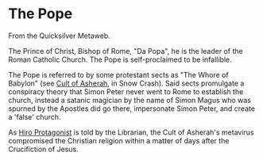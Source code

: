 
# The Pope

From the Quicksilver Metaweb.

The Prince of Christ, Bishop of Rome, "Da Popa", he is the leader of the Roman Catholic Church. The Pope is self-proclaimed to be infallible.

The Pope is referred to by some protestant sects as "The Whore of Babylon" (see [Cult of Asherah](/cult-of-asherah), in Snow Crash). Said sects promulgate a conspiracy theory that Simon Peter never went to Rome to establish the church, instead a satanic magician by the name of Simon Magus who was spurned by the Apostles did go there, impersonate Simon Peter, and create a 'false' church.

As [Hiro Protagonist](/hiro-protagonist) is told by the Librarian, the Cult of Asherah's metavirus compromised the Christian religion within a matter of days after the Crucifiction of Jesus.
